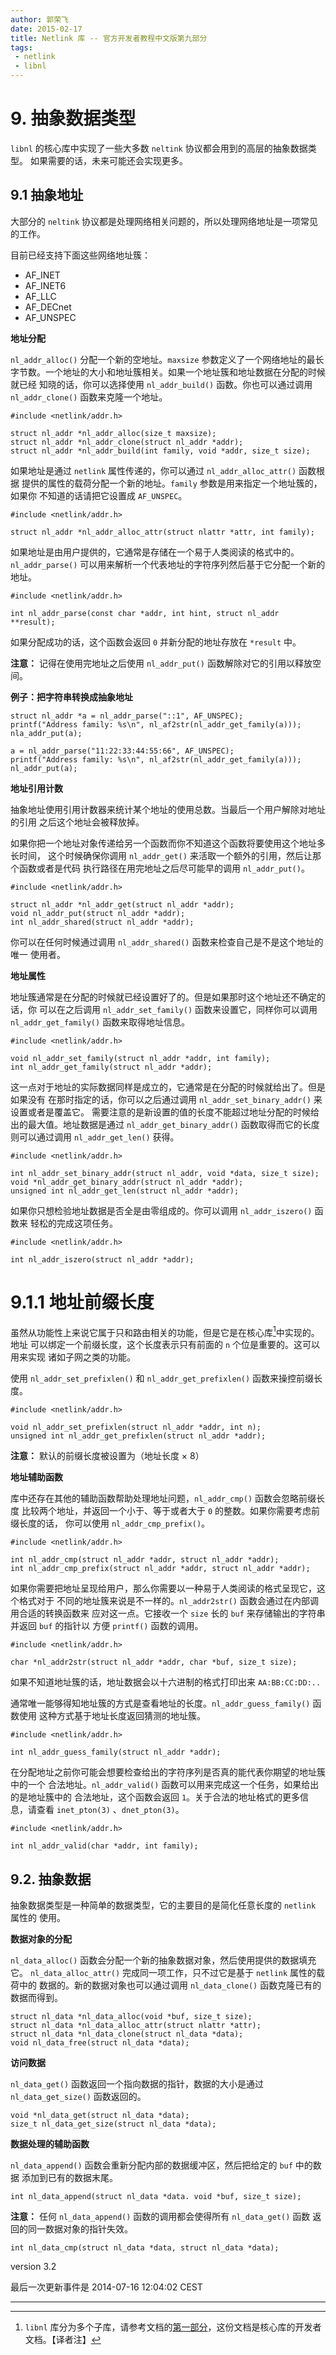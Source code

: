 ```yaml
---
author: 郭荣飞
date: 2015-02-17
title: Netlink 库 -- 官方开发者教程中文版第九部分
tags:
 - netlink
 - libnl
---
```


<H1 id = "abstract_data_type">9. 抽象数据类型</H1>

`libnl` 的核心库中实现了一些大多数 `neltink` 协议都会用到的高层的抽象数据类型。
如果需要的话，未来可能还会实现更多。

<!--more-->

<H2 id = "abstract_addr">9.1 抽象地址</H2>

大部分的 `neltink` 协议都是处理网络相关问题的，所以处理网络地址是一项常见的工作。

目前已经支持下面这些网络地址簇：

  - AF_INET
  - AF_INET6
  - AF_LLC
  - AF_DECnet
  - AF_UNSPEC

**地址分配**

`nl_addr_alloc()` 分配一个新的空地址。`maxsize` 参数定义了一个网络地址的最长
字节数。一个地址的大小和地址簇相关。如果一个地址簇和地址数据在分配的时候就已经
知晓的话，你可以选择使用 `nl_addr_build()` 函数。你也可以通过调用 `nl_addr_clone()`
函数来克隆一个地址。

	#include <netlink/addr.h>

	struct nl_addr *nl_addr_alloc(size_t maxsize);
	struct nl_addr *nl_addr_clone(struct nl_addr *addr);
	struct nl_addr *nl_addr_build(int family, void *addr, size_t size);

如果地址是通过 `netlink` 属性传递的，你可以通过 `nl_addr_alloc_attr()` 函数根据
提供的属性的载荷分配一个新的地址。`family` 参数是用来指定一个地址簇的，如果你
不知道的话请把它设置成 `AF_UNSPEC`。

	#include <netlink/addr.h>

	struct nl_addr *nl_addr_alloc_attr(struct nlattr *attr, int family);

如果地址是由用户提供的，它通常是存储在一个易于人类阅读的格式中的。`nl_addr_parse()`
可以用来解析一个代表地址的字符序列然后基于它分配一个新的地址。

	#include <netlink/addr.h>

	int nl_addr_parse(const char *addr, int hint, struct nl_addr **result);

如果分配成功的话，这个函数会返回 `0` 并新分配的地址存放在 `*result` 中。

**注意：** 记得在使用完地址之后使用 `nl_addr_put()` 函数解除对它的引用以释放空间。

**例子：把字符串转换成抽象地址**

	struct nl_addr *a = nl_addr_parse("::1", AF_UNSPEC);
	printf("Address family: %s\n", nl_af2str(nl_addr_get_family(a)));
	nla_addr_put(a);

	a = nl_addr_parse("11:22:33:44:55:66", AF_UNSPEC);
	printf("Address family: %s\n", nl_af2str(nl_addr_get_family(a)));
	nl_addr_put(a);

**地址引用计数**

抽象地址使用引用计数器来统计某个地址的使用总数。当最后一个用户解除对地址的引用
之后这个地址会被释放掉。

如果你把一个地址对象传递给另一个函数而你不知道这个函数将要使用这个地址多长时间，
这个时候确保你调用 `nl_addr_get()` 来活取一个额外的引用，然后让那个函数或者是代码
执行路径在用完地址之后尽可能早的调用 `nl_addr_put()`。

	#include <netlink/addr.h>

	struct nl_addr *nl_addr_get(struct nl_addr *addr);
	void nl_addr_put(struct nl_addr *addr);
	int nl_addr_shared(struct nl_addr *addr);

你可以在任何时候通过调用 `nl_addr_shared()` 函数来检查自己是不是这个地址的唯一
使用者。

**地址属性**

地址簇通常是在分配的时候就已经设置好了的。但是如果那时这个地址还不确定的话，你
可以在之后调用 `nl_addr_set_family()` 函数来设置它，同样你可以调用
`nl_addr_get_family()` 函数来取得地址信息。

	#include <netlink/addr.h>

	void nl_addr_set_family(struct nl_addr *addr, int family);
	int nl_addr_get_family(struct nl_addr *addr);

这一点对于地址的实际数据同样是成立的，它通常是在分配的时候就给出了。但是如果没有
在那时指定的话，你可以之后通过调用 `nl_addr_set_binary_addr()` 来设置或者是覆盖它。
需要注意的是新设置的值的长度不能超过地址分配的时候给出的最大值。地址数据是通过
`nl_addr_get_binary_addr()` 函数取得而它的长度则可以通过调用 `nl_addr_get_len()`
获得。

	#include <netlink/addr.h>

	int nl_addr_set_binary_addr(struct nl_addr, void *data, size_t size);
	void *nl_addr_get_binary_addr(struct nl_addr *addr);
	unsigned int nl_addr_get_len(struct nl_addr *addr);

如果你只想检验地址数据是否全是由零组成的。你可以调用 `nl_addr_iszero()` 函数来
轻松的完成这项任务。

	#include <netlink/addr.h>

	int nl_addr_iszero(struct nl_addr *addr);

<H1>9.1.1 地址前缀长度</H1>

虽然从功能性上来说它属于只和路由相关的功能，但是它是在核心库[^1]中实现的。地址
可以绑定一个前缀长度，这个长度表示只有前面的 `n` 个位是重要的。这可以用来实现
诸如子网之类的功能。

使用 `nl_addr_set_prefixlen()` 和 `nl_addr_get_prefixlen()` 函数来操控前缀长度。

	#include <netlink/addr.h>

	void nl_addr_set_prefixlen(struct nl_addr *addr, int n);
	unsigned int nl_addr_get_prefixlen(struct nl_addr *addr);

**注意：** 默认的前缀长度被设置为（地址长度 × 8）

**地址辅助函数**

库中还存在其他的辅助函数帮助处理地址问题，`nl_addr_cmp()` 函数会忽略前缀长度
比较两个地址，并返回一个小于、等于或者大于 `0` 的整数。如果你需要考虑前缀长度的话，
你可以使用 `nl_addr_cmp_prefix()`。

	#include <netlink/addr.h>

	int nl_addr_cmp(struct nl_addr *addr, struct nl_addr *addr);
	int nl_addr_cmp_prefix(struct nl_addr *addr, struct nl_addr *addr);

如果你需要把地址呈现给用户，那么你需要以一种易于人类阅读的格式呈现它，这个格式对于
不同的地址簇来说是不一样的。`nl_addr2str()` 函数会通过在内部调用合适的转换函数来
应对这一点。它接收一个 `size` 长的 `buf` 来存储输出的字符串并返回 `buf` 的指针以
方便 `printf()` 函数的调用。

	#include <netlink/addr.h>

	char *nl_addr2str(struct nl_addr *addr, char *buf, size_t size);

如果不知道地址簇的话，地址数据会以十六进制的格式打印出来 `AA:BB:CC:DD:..`

通常唯一能够得知地址簇的方式是查看地址的长度。`nl_addr_guess_family()` 函数使用
这种方式基于地址长度返回猜测的地址簇。

	#include <netlink/addr.h>

	int nl_addr_guess_family(struct nl_addr *addr);

在分配地址之前你可能会想要检查给出的字符序列是否真的能代表你期望的地址簇中的一个
合法地址。`nl_addr_valid()` 函数可以用来完成这一个任务，如果给出的是地址簇中的
合法地址，这个函数会返回 `1`。关于合法的地址格式的更多信息，请查看 `inet_pton(3)`
、`dnet_pton(3)`。

	#include <netlink/addr.h>

	int nl_addr_valid(char *addr, int family);

<H2 id = "abstract_data">9.2. 抽象数据</H2>

抽象数据类型是一种简单的数据类型，它的主要目的是简化任意长度的 `netlink` 属性的
使用。

**数据对象的分配**

`nl_data_alloc()` 函数会分配一个新的抽象数据对象，然后使用提供的数据填充它。
`nl_data_alloc_attr()` 完成同一项工作，只不过它是基于 `netlink` 属性的载荷中的
数据的。新的数据对象也可以通过调用 `nl_data_clone()` 函数克隆已有的数据而得到。

	struct nl_data *nl_data_alloc(void *buf, size_t size);
	struct nl_data *nl_data_alloc_attr(struct nlattr *attr);
	struct nl_data *nl_data_clone(struct nl_data *data);
	void nl_data_free(struct nl_data *data);

**访问数据**

`nl_data_get()` 函数返回一个指向数据的指针，数据的大小是通过 `nl_data_get_size()`
函数返回的。

	void *nl_data_get(struct nl_data *data);
	size_t nl_data_get_size(struct nl_data *data);

**数据处理的辅助函数**

`nl_data_append()` 函数会重新分配内部的数据缓冲区，然后把给定的 `buf` 中的数据
添加到已有的数据末尾。

	int nl_data_append(struct nl_data *data. void *buf, size_t size);

**注意：** 任何 `nl_data_append()` 函数的调用都会使得所有 `nl_data_get()` 函数
返回的同一数据对象的指针失效。

	int nl_data_cmp(struct nl_data *data, struct nl_data *data);


version 3.2

最后一次更新事件是 2014-07-16 12:04:02 CEST

***

  [^1]: `libnl` 库分为多个子库，请参考文档的[第一部分][partone]，这份文档是核心库的开发者文档。【译者注】

  [partone]: /netlink/2015/01/20/libnl-translation-part1.html
